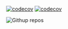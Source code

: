 
[![codecov](https://codecov.io/gh/AbdouNiang/calucator/branch/main/graph/badge.svg)](https://app.codecov.io/gh/AbdouNiang/calucator)
[![codecov](https://codecov.io/gh/AbdouNiang/calucator/branch/main/graph/badge.svg)](https://app.circleci.com/pipelines/github/AbdouNiang/calucator)


![Githup repos](https://img.shields.io/circleci/build/github/AbdouNiang/calucator?style=flat-square)


